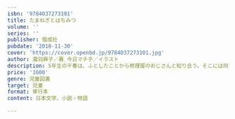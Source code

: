 ```yaml
---
isbn: '9784037273101'
title: たまねぎとはちみつ
volume: ''
series: ''
publisher: 偕成社
pubdate: '2018-11-30'
cover: 'https://cover.openbd.jp/9784037273101.jpg'
author: 瀧羽麻子／著 今日マチ子／イラスト
description: 5年生の千春は、ふとしたことから修理屋のおじさんと知り合う。そこには同じクラスの俊太がいた。何かが変わった3人の特別な1年。
price: '1600'
genre: 児童図書
target: 児童
format: 単行本
content: 日本文学、小説・物語

---
```


